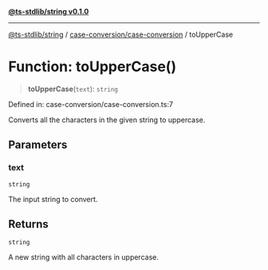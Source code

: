 [**@ts-stdlib/string v0.1.0**](../../../README.md)

***

[@ts-stdlib/string](../../../README.md) / [case-conversion/case-conversion](../README.md) / toUpperCase

# Function: toUpperCase()

> **toUpperCase**(`text`): `string`

Defined in: case-conversion/case-conversion.ts:7

Converts all the characters in the given string to uppercase.

## Parameters

### text

`string`

The input string to convert.

## Returns

`string`

A new string with all characters in uppercase.
